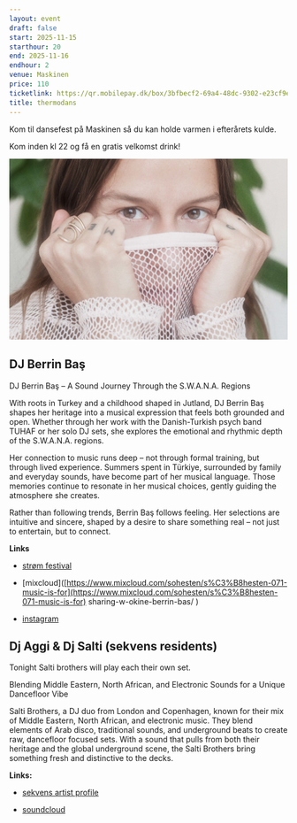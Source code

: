 ```yaml
---
layout: event
draft: false
start: 2025-11-15
starthour: 20
end: 2025-11-16
endhour: 2
venue: Maskinen
price: 110
ticketlink: https://qr.mobilepay.dk/box/3bfbecf2-69a4-48dc-9302-e23cf9e08b10/pay-in?amount=11000
title: thermodans
---
```

Kom til dansefest på Maskinen så du kan holde varmen i efterårets kulde.

Kom inden kl 22 og få en gratis velkomst drink!

![](/media/berrin.jpg)

## DJ Berrin Baş

DJ Berrin Baş – A Sound Journey Through the S.W.A.N.A. Regions

With roots in Turkey and a childhood shaped in Jutland, DJ Berrin Baş shapes her heritage into a musical expression that feels both grounded and open. Whether through her work with the Danish-Turkish psych band TUHAF or her solo DJ sets, she explores the emotional and rhythmic depth of the S.W.A.N.A. regions.

Her connection to music runs deep – not through formal training, but through lived experience. Summers spent in Türkiye, surrounded by family and everyday sounds, have become part of her musical language. Those memories continue to resonate in her musical choices, gently guiding the atmosphere she creates.

Rather than following trends, Berrin Baş follows feeling. Her selections are intuitive and sincere, shaped by a desire to share something real – not just to entertain, but to connect.

**Links**

*   [strøm festival](https://strm.dk/fast-lytter-berrin-bas/)
    
*   \[mixcloud\]([https://www.mixcloud.com/sohesten/s%C3%B8hesten-071-music-is-for](https://www.mixcloud.com/sohesten/s%C3%B8hesten-071-music-is-for) sharing-w-okine-berrin-bas/ )
    
*   [instagram](https://www.instagram.com/_berrin_bas_/)
    

## Dj Aggi & Dj Salti (sekvens residents)

Tonight Salti brothers will play each their own set.

Blending Middle Eastern, North African, and Electronic Sounds for a Unique Dancefloor Vibe

Salti Brothers, a DJ duo from London and Copenhagen, known for their mix of Middle Eastern, North African, and electronic music. They blend elements of Arab disco, traditional sounds, and underground beats to create raw, dancefloor focused sets. With a sound that pulls from both their heritage and the global underground scene, the Salti Brothers bring something fresh and distinctive to the decks.

**Links:**

*   [sekvens artist profile](https://sekvens.buro.earth/2025-03-16-salti-brothers)
    
*   [soundcloud](https://soundcloud.com/salti-brothers)